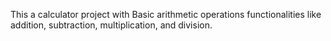 This a calculator project with Basic arithmetic operations functionalities like addition, subtraction, multiplication, and division.
